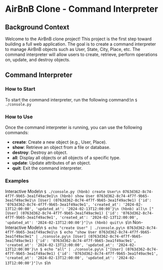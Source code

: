 # AirBnB Clone - Command Interpreter #

## Background Context ##

Welcome to the AirBnB clone project! This project is the first step toward building a full web application. The goal is to create a command interpreter to manage AirBnB objects such as User, State, City, Place, etc. The command interpreter will allow users to create, retrieve, perform operations on, update, and destroy objects.

## Command Interpreter ##

### How to Start ###

To start the command interpreter, run the following command:\n
`$ ./console.py`

### How to Use ###

Once the command interpreter is running, you can use the following commands:
* **create**: Create a new object (e.g., User, Place).
* **show**: Retrieve an object from a file or database.
* **destroy**: Destroy an object.
* **all**: Display all objects or all objects of a specific type.
* **update**: Update attributes of an object.
* **quit**: Exit the command interpreter.

### Examples ###

Interactive Mode\n
`$ ./console.py
(hbnb) create User\n
0763d362-8c74-4f7f-9b65-3ea1f49ac9e1\n
(hbnb) show User 0763d362-8c74-4f7f-9b65-3ea1f49ac9e1\n
[User] (0763d362-8c74-4f7f-9b65-3ea1f49ac9e1) {'id': '0763d362-8c74-4f7f-9b65-3ea1f49ac9e1', 'created_at': '2024-02-13T12:00:00', 'updated_at': '2024-02-13T12:00:00'}\n
(hbnb) all\n
["[User] (0763d362-8c74-4f7f-9b65-3ea1f49ac9e1) {'id': '0763d362-8c74-4f7f-9b65-3ea1f49ac9e1', 'created_at': '2024-02-13T12:00:00', 'updated_at': '2024-02-13T12:00:00'}"]\n
(hbnb) quit\n
$`\n
Non-Interactive Mode\n
`$ echo "create User" | ./console.py\n
0763d362-8c74-4f7f-9b65-3ea1f49ac9e1\n
$ echo "show User 0763d362-8c74-4f7f-9b65-3ea1f49ac9e1" | ./console.py\n
[User] (0763d362-8c74-4f7f-9b65-3ea1f49ac9e1) {'id': '0763d362-8c74-4f7f-9b65-3ea1f49ac9e1', 'created_at': '2024-02-13T12:00:00', 'updated_at': '2024-02-13T12:00:00'}\n
$ echo "all" | ./console.py\n
["[User] (0763d362-8c74-4f7f-9b65-3ea1f49ac9e1) {'id': '0763d362-8c74-4f7f-9b65-3ea1f49ac9e1', 'created_at': '2024-02-13T12:00:00', 'updated_at': '2024-02-13T12:00:00'}"]\n
$`\n